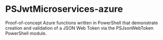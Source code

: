 # PSJwtMicroservices-azure
Proof-of-concept Azure functions written in PowerShell that demonstrate creation and validation of a JSON Web Token via the PSJsonWebToken PowerShell module.
